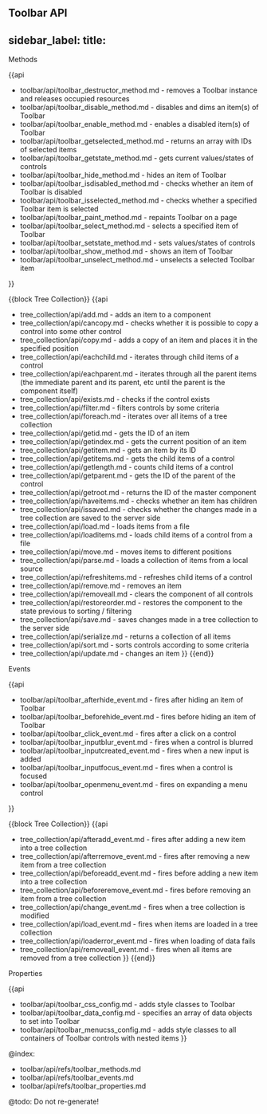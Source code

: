 Toolbar API
---
sidebar_label: 
title: 
---          
	
<div class='h2'>Methods</div>

{{api

- toolbar/api/toolbar_destructor_method.md - removes a Toolbar instance and releases occupied resources
- toolbar/api/toolbar_disable_method.md - disables and dims an item(s) of Toolbar
- toolbar/api/toolbar_enable_method.md - enables a disabled item(s) of Toolbar
- toolbar/api/toolbar_getselected_method.md - returns an array with IDs of selected items
- toolbar/api/toolbar_getstate_method.md - gets current values/states of controls
- toolbar/api/toolbar_hide_method.md - hides an item of Toolbar
- toolbar/api/toolbar_isdisabled_method.md - checks whether an item of Toolbar is disabled
- toolbar/api/toolbar_isselected_method.md - checks whether a specified Toolbar item is selected
- toolbar/api/toolbar_paint_method.md - repaints Toolbar on a page
- toolbar/api/toolbar_select_method.md - selects a specified item of Toolbar
- toolbar/api/toolbar_setstate_method.md - sets values/states of controls
- toolbar/api/toolbar_show_method.md - shows an item of Toolbar
- toolbar/api/toolbar_unselect_method.md - unselects a selected Toolbar item

}}

{{block Tree Collection}}
{{api
- tree_collection/api/add.md - adds an item to a component
- tree_collection/api/cancopy.md - checks whether it is possible to copy a control into some other control
- tree_collection/api/copy.md - adds a copy of an item and places it in the specified position
- tree_collection/api/eachchild.md - iterates through child items of a control
- tree_collection/api/eachparent.md - iterates through all the parent items (the immediate parent and its parent, etc until the parent is the component itself)
- tree_collection/api/exists.md - checks if the control exists
- tree_collection/api/filter.md - filters controls by some criteria
- tree_collection/api/foreach.md - iterates over all items of a tree collection
- tree_collection/api/getid.md - gets the ID of an item
- tree_collection/api/getindex.md - gets the current position of an item
- tree_collection/api/getitem.md - gets an item by its ID
- tree_collection/api/getitems.md - gets the child items of a control
- tree_collection/api/getlength.md - counts child items of a control
- tree_collection/api/getparent.md - gets the ID of the parent of the control
- tree_collection/api/getroot.md - returns the ID of the master component
- tree_collection/api/haveitems.md - checks whether an item has children
- tree_collection/api/issaved.md - checks whether the changes made in a tree collection are saved to the server side
- tree_collection/api/load.md - loads items from a file
- tree_collection/api/loaditems.md - loads child items of a control from a file
- tree_collection/api/move.md - moves items to different positions
- tree_collection/api/parse.md - loads a collection of items from a local source
- tree_collection/api/refreshitems.md - refreshes child items of a control
- tree_collection/api/remove.md - removes an item
- tree_collection/api/removeall.md - clears the component of all controls
- tree_collection/api/restoreorder.md - restores the component to the state previous to sorting / filtering
- tree_collection/api/save.md - saves changes made in a tree collection to the server side
- tree_collection/api/serialize.md - returns a collection of all items
- tree_collection/api/sort.md - sorts controls according to some criteria
- tree_collection/api/update.md - changes an item
}}
{{end}}

<div class='h2'>Events</div>

{{api

- toolbar/api/toolbar_afterhide_event.md - fires after hiding an item of Toolbar
- toolbar/api/toolbar_beforehide_event.md - fires before hiding an item of Toolbar
- toolbar/api/toolbar_click_event.md - fires after a click on a control
- toolbar/api/toolbar_inputblur_event.md - fires when a control is blurred
- toolbar/api/toolbar_inputcreated_event.md - fires when a new input is added
- toolbar/api/toolbar_inputfocus_event.md - fires when a control is focused
- toolbar/api/toolbar_openmenu_event.md - fires on expanding a menu control

}}

{{block Tree Collection}}
{{api
- tree_collection/api/afteradd_event.md - fires after adding a new item into a tree collection
- tree_collection/api/afterremove_event.md - fires after removing a new item from a tree collection
- tree_collection/api/beforeadd_event.md - fires before adding a new item into a tree collection
- tree_collection/api/beforeremove_event.md - fires before removing an item from a tree collection
- tree_collection/api/change_event.md - fires when a tree collection is modified
- tree_collection/api/load_event.md - fires when items are loaded in a tree collection
- tree_collection/api/loaderror_event.md - fires when loading of data fails
- tree_collection/api/removeall_event.md - fires when all items are removed from a tree collection
}}
{{end}}

<div class='h2'>Properties</div>

{{api

- toolbar/api/toolbar_css_config.md - adds style classes to Toolbar
- toolbar/api/toolbar_data_config.md - specifies an array of data objects to set into Toolbar
- toolbar/api/toolbar_menucss_config.md - adds style classes to all containers of Toolbar controls with nested items 
}}

@index:
- toolbar/api/refs/toolbar_methods.md
- toolbar/api/refs/toolbar_events.md
- toolbar/api/refs/toolbar_properties.md

@todo: Do not re-generate!